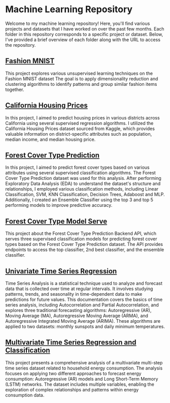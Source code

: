 # Machine Learning Repository

Welcome to my machine learning repository! Here, you'll find various projects and datasets that I have worked on over the past few months. Each folder in this repository corresponds to a specific project or dataset. Below, I've provided a brief overview of each folder along with the URL to access the repository.

## [Fashion MNIST](https://github.com/DigantoBhowmik/Machine-Learning/tree/main/fashion-mnist)

This project explores various unsupervised learning techniques on the Fashion MNIST dataset The goal is to apply dimensionality reduction and clustering algorithms to identify patterns and group similar fashion items together.

## [California Housing Prices](https://github.com/DigantoBhowmik/Machine-Learning/tree/main/california-housing-prices)

In this project, I aimed to predict housing prices in various districts across California using several supervised regression algorithms. I utilized the California Housing Prices dataset sourced from Kaggle, which provides valuable information on district-specific attributes such as population, median income, and median housing price.

## [Forest Cover Type Prediction](https://github.com/DigantoBhowmik/Machine-Learning/tree/main/forest-cover-type-prediction)

In this project, I aimed to predict forest cover types based on various attributes using several supervised classification algorithms. The Forest Cover Type Prediction dataset was used for this analysis. After performing Exploratory Data Analysis (EDA) to understand the dataset's structure and relationships, I employed various classification methods, including Linear Classification, SVM, KNN Classification, Decision Trees, Adaboost and MLP. Additionally, I created an Ensemble Classifier using the top 3 and top 5 performing models to improve predictive accuracy.

## [Forest Cover Type Model Serve](https://github.com/DigantoBhowmik/Machine-Learning/tree/main/forest-cover-type-model-serve)

This project about the Forest Cover Type Prediction Backend API, which serves three supervised classification models for predicting forest cover types based on the Forest Cover Type Prediction dataset. The API provides endpoints to access the top classifier, 2nd best classifier, and the ensemble classifier.

## [Univariate Time Series Regression](https://github.com/DigantoBhowmik/Machine-Learning/tree/main/univariate-time-series-regression)

Time Series Analysis is a statistical technique used to analyze and forecast data that is collected over time at regular intervals. It involves studying patterns, trends, and seasonality in time-dependent data to make predictions for future values. This documentation covers the basics of time series analysis, including Autocorrelation and Partial Autocorrelation, and explores three traditional forecasting algorithms: Autoregressive (AR), Moving Average (MA), Autoregressive Moving Average (ARMA), and Autoregressive Integrated Moving Average (ARIMA). These algorithms are applied to two datasets: monthly sunspots and daily minimum temperatures.

## [Multivariate Time Series Regression and Classification](https://github.com/DigantoBhowmik/Machine-Learning/tree/main/multivariate-time-series-regression-and-classification)

This project presents a comprehensive analysis of a multivariate multi-step time series dataset related to household energy consumption. The analysis focuses on applying two different approaches to forecast energy consumption: Autoregressive (AR) models and Long Short-Term Memory (LSTM) networks. The dataset includes multiple variables, enabling the exploration of complex relationships and patterns within energy consumption data.



